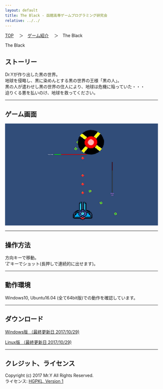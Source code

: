 ```yaml
---
layout: default
title: The Black - 函館高専ゲームプログラミング研究会
relative: ../../
---
```

<div class="content">
<div class="main">

<p class="bread">
<a href="../../">TOP</a>
　＞　<a href="../">ゲーム紹介</a>
　＞　The Black
</p>

<p class="title">
The Black
</p>
					
<h2>ストーリー</h2>

<p>
Dr.Yが作り出した黒の世界。<br>
地球を侵略し、黒に染めんとする黒の世界の王様「黒の人」。<br>
黒の人が遣わせし黒の世界の住人により、地球は危機に陥っていた・・・<br>
迫りくる悪を払いのけ、地球を救ってください。<br>
</p>

<hr>
<h2>ゲーム画面</h2>

<p>
<img alt="スクリーンショット" src="./ss1.png">
</p>

<hr>
<h2>操作方法</h2>

<p>
方向キーで移動。<br>
'Z'キーでショット(長押しで連続的に出せます)。<br>
</p>

<hr>
<h2>動作環境</h2>

<p>
Windows10, Ubuntu16.04 (全て64bit版)での動作を確認しています。
</p>

<hr>
<h2>ダウンロード</h2>

<p>
<a href="https://box.yahoo.co.jp/guest/viewer?sid=box-l-26oalqoyfj6fl63uanefeuz3se-1001&uniqid=b58bde96-a53b-4d1a-aaa0-ed8478684a6e&viewtype=detail">Windows版 （最終更新日 2017/10/29)</a>
</p>
<p>
<a href="https://box.yahoo.co.jp/guest/viewer?sid=box-l-26oalqoyfj6fl63uanefeuz3se-1001&uniqid=31bfa59b-8b24-4242-9d10-60e129cd34b5&viewtype=detail">Linux版 （最終更新日 2017/10/29)</a>
</p>

<hr>
<h2>クレジット、ライセンス</h2>

<p>
Copyright (c) 2017 Mr.Y All Rights Reserved.
<br>
ライセンス: <a href="../../other/HGPKLv1.html">HGPKL, Version 1</a>
</p>


</div>
</div>

